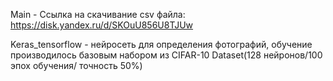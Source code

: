 Main - Ссылка на скачивание csv файла: https://disk.yandex.ru/d/SKOuU856U8TJUw 

Keras_tensorflow - нейросеть для определения фотографий, обучение производилось базовым набором из CIFAR-10 Dataset(128 нейронов/100 эпох обучения/ точность 50%)
